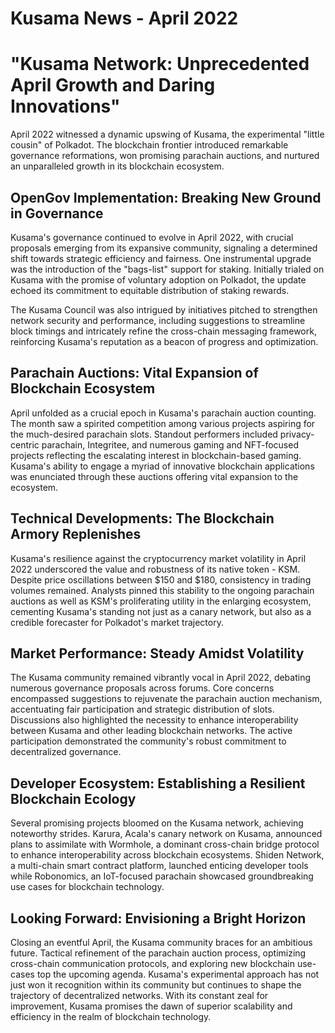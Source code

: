 # Kusama News - April 2022

# "Kusama Network: Unprecedented April Growth and Daring Innovations"

April 2022 witnessed a dynamic upswing of Kusama, the experimental "little cousin" of Polkadot. The blockchain frontier introduced remarkable governance reformations, won promising parachain auctions, and nurtured an unparalleled growth in its blockchain ecosystem.

## OpenGov Implementation: Breaking New Ground in Governance

Kusama's governance continued to evolve in April 2022, with crucial proposals emerging from its expansive community, signaling a determined shift towards strategic efficiency and fairness. One instrumental upgrade was the introduction of the "bags-list" support for staking. Initially trialed on Kusama with the promise of voluntary adoption on Polkadot, the update echoed its commitment to equitable distribution of staking rewards.

The Kusama Council was also intrigued by initiatives pitched to strengthen network security and performance, including suggestions to streamline block timings and intricately refine the cross-chain messaging framework, reinforcing Kusama's reputation as a beacon of progress and optimization.

## Parachain Auctions: Vital Expansion of Blockchain Ecosystem

April unfolded as a crucial epoch in Kusama's parachain auction counting. The month saw a spirited competition among various projects aspiring for the much-desired parachain slots. Standout performers included privacy-centric parachain, Integritee, and numerous gaming and NFT-focused projects reflecting the escalating interest in blockchain-based gaming. Kusama's ability to engage a myriad of innovative blockchain applications was enunciated through these auctions offering vital expansion to the ecosystem.

## Technical Developments: The Blockchain Armory Replenishes

Kusama's resilience against the cryptocurrency market volatility in April 2022 underscored the value and robustness of its native token - KSM. Despite price oscillations between $150 and $180, consistency in trading volumes remained. Analysts pinned this stability to the ongoing parachain auctions as well as KSM's proliferating utility in the enlarging ecosystem, cementing Kusama's standing not just as a canary network, but also as a credible forecaster for Polkadot's market trajectory.

## Market Performance: Steady Amidst Volatility

The Kusama community remained vibrantly vocal in April 2022, debating numerous governance proposals across forums. Core concerns encompassed suggestions to rejuvenate the parachain auction mechanism, accentuating fair participation and strategic distribution of slots. Discussions also highlighted the necessity to enhance interoperability between Kusama and other leading blockchain networks. The active participation demonstrated the community's robust commitment to decentralized governance.

## Developer Ecosystem: Establishing a Resilient Blockchain Ecology 

Several promising projects bloomed on the Kusama network, achieving noteworthy strides. Karura, Acala's canary network on Kusama, announced plans to assimilate with Wormhole, a dominant cross-chain bridge protocol to enhance interoperability across blockchain ecosystems. Shiden Network, a multi-chain smart contract platform, launched enticing developer tools while Robonomics, an IoT-focused parachain showcased groundbreaking use cases for blockchain technology.

## Looking Forward: Envisioning a Bright Horizon 

Closing an eventful April, the Kusama community braces for an ambitious future. Tactical refinement of the parachain auction process, optimizing cross-chain communication protocols, and exploring new blockchain use-cases top the upcoming agenda. Kusama's experimental approach has not just won it recognition within its community but continues to shape the trajectory of decentralized networks. With its constant zeal for improvement, Kusama promises the dawn of superior scalability and efficiency in the realm of blockchain technology.